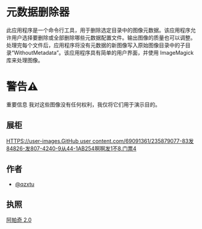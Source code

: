 # 元数据删除器

此应用程序是一个命令行工具，用于删除选定目录中的图像元数据。该应用程序允许用户选择要删除或全部删除哪些元数据配置文件。输出图像的质量也可以调整。处理完每个文件后，应用程序将没有元数据的新图像写入原始图像目录中的子目录“Wi​​thoutMetadata”。该应用程序具有简单的用户界面，并使用 ImageMagick 库来处理图像。

# 警告⚠️

重要信息 我对这些图像没有任何权利，我仅将它们用于演示目的。

## 展柜

[HTTPS://user-images.GitHub user content.com/69091361/235879077-83发84826-发807-4240-9从44-1AB254啊啊发1不8.门票4](https://user-images.githubusercontent.com/69091361/235879077-83f84826-f807-4240-9c44-1ab254aaf1b8.mp4)

## 作者

-   [@qzxtu](https://www.github.com/qzxtu)

## 执照

[阿帕奇 2.0](https://choosealicense.com/licenses/apache-2.0/)

